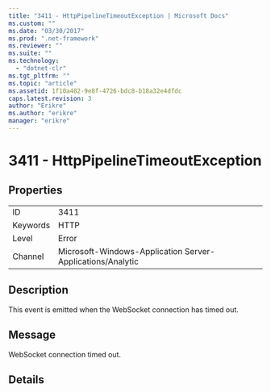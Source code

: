 ```yaml
---
title: "3411 - HttpPipelineTimeoutException | Microsoft Docs"
ms.custom: ""
ms.date: "03/30/2017"
ms.prod: ".net-framework"
ms.reviewer: ""
ms.suite: ""
ms.technology: 
  - "dotnet-clr"
ms.tgt_pltfrm: ""
ms.topic: "article"
ms.assetid: 1f10a482-9e8f-4726-bdc8-b18a32e4dfdc
caps.latest.revision: 3
author: "Erikre"
ms.author: "erikre"
manager: "erikre"
---
```

# 3411 - HttpPipelineTimeoutException
## Properties  
  
|||  
|-|-|  
|ID|3411|  
|Keywords|HTTP|  
|Level|Error|  
|Channel|Microsoft-Windows-Application Server-Applications/Analytic|  
  
## Description  
 This event is emitted when the WebSocket connection has timed out.  
  
## Message  
 WebSocket connection timed out.  
  
## Details